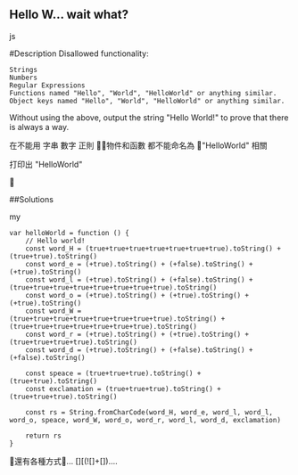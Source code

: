 ## Hello W... wait what?
js
 
#Description
Disallowed functionality:

    Strings
    Numbers
    Regular Expressions
    Functions named "Hello", "World", "HelloWorld" or anything similar.
    Object keys named "Hello", "World", "HelloWorld" or anything similar.

Without using the above, output the string "Hello World!" to prove that there is always a way.

在不能用
字串
數字
正則
物件和函數 都不能命名為 "HelloWorld" 相關

打印出 "HelloWorld"



##Solutions

my

    var helloWorld = function () {
        // Hello world!
        const word_H = (true+true+true+true+true+true+true).toString() + (true+true).toString()
        const word_e = (+true).toString() + (+false).toString() + (+true).toString()
        const word_l = (+true).toString() + (+false).toString() + (true+true+true+true+true+true+true+true).toString()
        const word_o = (+true).toString() + (+true).toString() + (+true).toString()
        const word_W = (true+true+true+true+true+true+true+true).toString() + (true+true+true+true+true+true+true).toString()
        const word_r = (+true).toString() + (+true).toString() + (true+true+true+true).toString()
        const word_d = (+true).toString() + (+false).toString() + (+false).toString()
        
        const speace = (true+true+true).toString() + (true+true).toString()
        const exclamation = (true+true+true).toString() + (true+true+true).toString()
        
        const rs = String.fromCharCode(word_H, word_e, word_l, word_l, word_o, speace, word_W, word_o, word_r, word_l, word_d, exclamation)

        return rs
    }

還有各種方式... [][(![]+[])....

